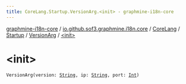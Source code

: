 ```yaml
---
title: CoreLang.Startup.VersionArg.<init> - graphmine-i18n-core
---
```


[graphmine-i18n-core](../../../../index.html) / [io.github.sof3.graphmine.i18n.core](../../../index.html) / [CoreLang](../../index.html) / [Startup](../index.html) / [VersionArg](index.html) / [&lt;init&gt;](./-init-.html)

# &lt;init&gt;

`VersionArg(version: `[`String`](https://kotlinlang.org/api/latest/jvm/stdlib/kotlin/-string/index.html)`, ip: `[`String`](https://kotlinlang.org/api/latest/jvm/stdlib/kotlin/-string/index.html)`, port: `[`Int`](https://kotlinlang.org/api/latest/jvm/stdlib/kotlin/-int/index.html)`)`